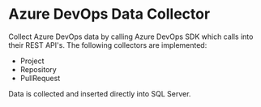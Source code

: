 # Azure DevOps Data Collector
Collect Azure DevOps data by calling Azure DevOps SDK which calls into their REST API's. The following collectors are implemented:
* Project
* Repository
* PullRequest

Data is collected and inserted directly into SQL Server. 
